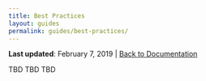 ```yaml
---
title: Best Practices
layout: guides
permalink: guides/best-practices/
---
```


**Last updated**: February 7, 2019 \| [Back to Documentation]({{site.baseurl}}/docs/)

TBD TBD TBD
